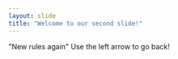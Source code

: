 ```yaml
---
layout: slide
title: "Welcome to our second slide!"
---
```

"New rules again"
Use the left arrow to go back!
